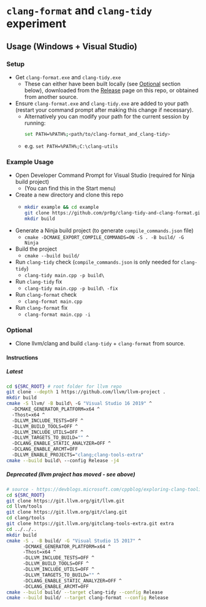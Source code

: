 # `clang-format` and `clang-tidy` experiment

## Usage (Windows + Visual Studio)

### Setup

- Get `clang-format.exe` and `clang-tidy.exe`
  - These can either have been built locally (see [Optional](##Optional) section below), downloaded from the [Release](https://github.com/pr0g/clang-tidy-and-clang-format/releases/tag/initial) page on this repo, or obtained from another source.
- Ensure `clang-format.exe` and `clang-tidy.exe` are added to your path (restart your command prompt after making this change if necessary).
  - Alternatively you can modify your path for the current session by running:
    ```bash
    set PATH=%PATH%;<path/to/clang-format_and_clang-tidy>
    ```
  - e.g. `set PATH=%PATH%;C:\clang-utils`

### Example Usage

- Open Developer Command Prompt for Visual Studio (required for Ninja build project)
  - (You can find this in the Start menu)
- Create a new directory and clone this repo
  - ```bash
    mkdir example && cd example
    git clone https://github.com/pr0g/clang-tidy-and-clang-format.git .
    mkdir build
    ```
- Generate a Ninja build project (to generate `compile_commands.json` file)
  - `cmake -DCMAKE_EXPORT_COMPILE_COMMANDS=ON -S . -B build/ -G Ninja`
- Build the project
  - `cmake --build build/`
- Run `clang-tidy` check (`compile_commands.json` is only needed for `clang-tidy`)
  - `clang-tidy main.cpp -p build\`
- Run `clang-tidy` fix
  - `clang-tidy main.cpp -p build\ -fix`
- Run `clang-format` check
  - `clang-format main.cpp`
- Run `clang-format` fix
  - `clang-format main.cpp -i`

### Optional

- Clone llvm/clang and build `clang-tidy` + `clang-format` from source.

#### Instructions

##### Latest

```bash
cd ${SRC_ROOT} # root folder for llvm repo
git clone --depth 1 https://github.com/llvm/llvm-project .
mkdir build
cmake -S llvm/ -B build\ -G "Visual Studio 16 2019" ^
  -DCMAKE_GENERATOR_PLATFORM=x64 ^
  -Thost=x64 ^
  -DLLVM_INCLUDE_TESTS=OFF ^
  -DLLVM_BUILD_TOOLS=OFF ^
  -DLLVM_INCLUDE_UTILS=OFF ^
  -DLLVM_TARGETS_TO_BUILD="" ^
  -DCLANG_ENABLE_STATIC_ANALYZER=OFF ^
  -DCLANG_ENABLE_ARCMT=OFF
  -DLLVM_ENABLE_PROJECTS="clang;clang-tools-extra"
cmake --build build\ --config Release -j4
```

##### Deprecated (llvm project has moved - see above)

```bash
# source - https://devblogs.microsoft.com/cppblog/exploring-clang-tooling-part-1-extending-clang-tidy/
cd ${SRC_ROOT}
git clone https://git.llvm.org/git/llvm.git
cd llvm/tools
git clone https://git.llvm.org/git/clang.git
cd clang/tools
git clone https://git.llvm.org/gitclang-tools-extra.git extra
cd ../../..
mkdir build
cmake -S . -B build/ -G "Visual Studio 15 2017" ^
      -DCMAKE_GENERATOR_PLATFORM=x64 ^
      -Thost=x64 ^
      -DLLVM_INCLUDE_TESTS=OFF ^
      -DLLVM_BUILD_TOOLS=OFF ^
      -DLLVM_INCLUDE_UTILS=OFF ^
      -DLLVM_TARGETS_TO_BUILD="" ^
      -DCLANG_ENABLE_STATIC_ANALYZER=OFF ^
      -DCLANG_ENABLE_ARCMT=OFF
cmake --build build/ --target clang-tidy --config Release
cmake --build build/ --target clang-format --config Release
```
